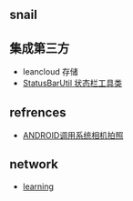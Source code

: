 ## snail
## 集成第三方
- leancloud 存储
- [StatusBarUtil 状态栏工具类](http://jaeger.itscoder.com/android/2016/03/27/statusbar-util.html)



## refrences
- [ANDROID调用系统相机拍照](http://stormzhang.com/android/2013/10/19/android-call-camera/)



## network
- [learning](http://m.sohu.com/ca/?channel=learning&index=3)